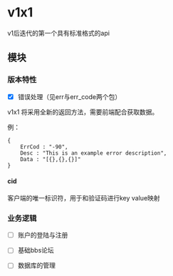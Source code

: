 # v1x1
v1后迭代的第一个具有标准格式的api

## 模块

### 版本特性
-[x] 错误处理（见err与err_code两个包）

v1x1 将采用全新的返回方法，需要前端配合获取数据。

例：
```
{
    ErrCod : "-90",
    Desc : "This is an example error description",
    Data : "[{},{},{}]"
}
```
#### cid
客户端的唯一标识符，用于和验证码进行key value映射

### 业务逻辑
-[ ] 账户的登陆与注册
-[ ] 基础bbs论坛
-[ ] 数据库的管理

